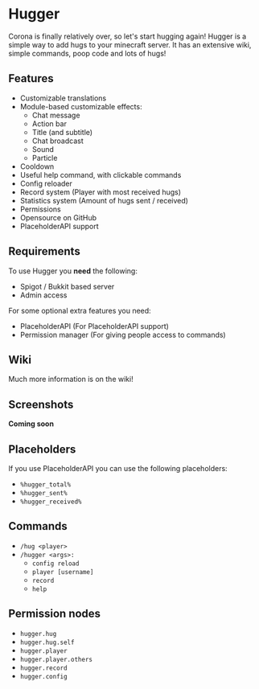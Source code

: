 
# Hugger

Corona is finally relatively over, so let's start hugging again!
Hugger is a simple way to add hugs to your minecraft server. It has an extensive wiki, simple commands, poop code and lots of hugs!

## Features

* Customizable translations
* Module-based customizable effects:
  * Chat message
  * Action bar
  * Title (and subtitle)
  * Chat broadcast
  * Sound
  * Particle
* Cooldown
* Useful help command, with clickable commands
* Config reloader
* Record system (Player with most received hugs)
* Statistics system (Amount of hugs sent / received)
* Permissions
* Opensource on GitHub
* PlaceholderAPI support

## Requirements

To use Hugger you **need** the following:
* Spigot / Bukkit based server
* Admin access

For some optional extra features you need:
* PlaceholderAPI (For PlaceholderAPI support)
* Permission manager (For giving people access to commands)

## Wiki

Much more information is on the wiki!

## Screenshots

**Coming soon**

## Placeholders

If you use PlaceholderAPI you can use the following placeholders:

* `%hugger_total%`
* `%hugger_sent%`
* `%hugger_received%`

## Commands

* `/hug <player>`
* `/hugger <args>:`
  * `config reload`
  * `player [username]`
  * `record`
  * `help`

## Permission nodes

* `hugger.hug`
* `hugger.hug.self`
* `hugger.player`
* `hugger.player.others`
* `hugger.record`
* `hugger.config`